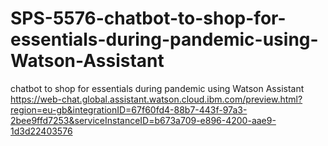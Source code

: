 # SPS-5576-chatbot-to-shop-for-essentials-during-pandemic-using-Watson-Assistant
chatbot to shop for essentials during pandemic using Watson Assistant
https://web-chat.global.assistant.watson.cloud.ibm.com/preview.html?region=eu-gb&integrationID=67f60fd4-88b7-443f-97a3-2bee9ffd7253&serviceInstanceID=b673a709-e896-4200-aae9-1d3d22403576
